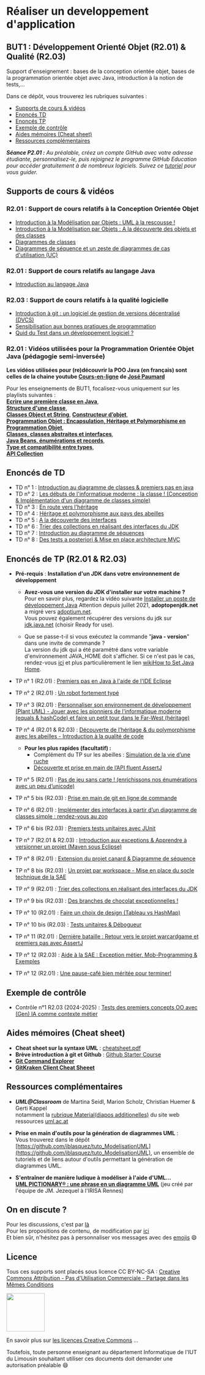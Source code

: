 # Réaliser un developpement d'application  

BUT1 : Développement Orienté Objet (R2.01) & Qualité (R2.03)
---

Support d'enseignement : bases de la conception orientée objet, bases de la programmation orientée objet avec Java, introduction à la notion de tests,...

Dans ce dépôt, vous trouverez les rubriques suivantes :

- [Supports de cours & vidéos](#supports-de-cours--vidéos)
- [Enoncés TD](#enoncés-de-td)  
- [Enoncés TP](#enoncés-de-td)
- [Exemple de contrôle](#exemple-de-contrôle)
- [Aides mémoires (Cheat sheet)](#aides-mémoires-cheat-sheet)  
- [Ressources complémentaires](#r203--support-de-cours-relatifs-à-la-qualité-logicielle)

***Séance P2.01 :*** *Au préalable, créez un compte GitHub avec votre adresse étudiante, personnalisez-le, puis rejoignez le programme GitHub Education pour accéder gratuitement à de nombreux logiciels. Suivez ce [tutoriel](https://github.com/iblasquez/tuto-portfolio-github) pour vous guider.*

## Supports de cours & vidéos

### R2.01 : Support de cours relatifs à la Conception Orientée Objet

- [Introduction à la Modélisation par Objets : UML à la rescousse !](./cours/1_IntroductionModelisationObjet_UML.pdf)  
- [Introduction à la Modélisation par Objets : A la découverte des objets et des classes](./cours/2_IntroductionModelisationObjet_DecouverteClassesObjet.pdf)  
- [Diagrammes de classes](./cours/3_DiagrammesDeClasses.pdf)  
- [Diagrammes de séquence et un zeste de diagrammes de cas d'utilisation (UC)](./cours/7_DiagrammesDeSequence_DiagrammeUC.pdf)

### R2.01 : Support de cours relatifs au langage Java

- [Introduction au langage Java](./cours/1_IntroductionJava.pdf)  

### R2.03 : Support de cours relatifs à la qualité logicielle

- [Introduction à git : un logiciel de gestion de versions décentralisé (DVCS)](./cours/5_GestionnaireDeVersion_Git.pdf)  
- [Sensibilisation aux bonnes pratiques de programmation](./cours/4_QualiteLogicielle_CleanCode.pdf)
- [Quid du Test dans un développement logiciel ?](./cours/6_Tests.pdf)

### R2.01 : Vidéos utilisées pour la Programmation Orientée Objet Java (pédagogie semi-inversée)

**Les vidéos utilisées pour (re)découvrir la POO Java (en français) sont celles de la chaine youtube [Cours-en-ligne](https://www.youtube.com/channel/UCIatmtIm9z5YEWuHbrUMLsw) de [José Paumard](https://twitter.com/JosePaumard)**  

Pour les enseignements de BUT1, focalisez-vous uniquement sur les playlists suivantes :  
[**Ecrire une première classe en Java**](https://www.youtube.com/playlist?list=PLzzeuFUy_CniXWmmdo8zmqo3bXdgy4aG8),  
[**Structure d'une classe**](https://www.youtube.com/playlist?list=PLzzeuFUy_Cnh_jAwFXkYMjRd9wYhObqAL),  
[**Classes Object et String**](https://www.youtube.com/playlist?list=PLzzeuFUy_CnhW4RoeaQ36pZ5tgoK5lxr7),
[**Constructeur d’objet**](https://www.youtube.com/playlist?list=PLzzeuFUy_Cni3_xF9bl5oNDvrc757-4ih),  
[**Programmation Objet : Encapsulation, Héritage et Polymorphisme en Programmation Objet**](https://www.youtube.com/playlist?list=PLzzeuFUy_CnjZpKCGfQ9HpJFxkqGeGFO0),  
[**Classes, classes abstraites et interfaces**](https://www.youtube.com/playlist?list=PLzzeuFUy_CniTo0Pm8Tdh7MVVYhF32fdx),  
[**Java Beans, énumérations et records**](https://www.youtube.com/playlist?list=PLzzeuFUy_Cnhqiu6--3bHYzJxKl7P3Cu1),  
[**Type et compatibilité entre types**](https://www.youtube.com/playlist?list=PLzzeuFUy_Cnirn5sXqo2zsDReWymBRdK3),  
[**API Collection**](https://www.youtube.com/playlist?list=PLzzeuFUy_CngUL4wcmpV4pmMJZnxUZt-_)

## Enoncés de TD

- TD n° 1 : [Introduction au diagramme de classes & premiers pas en java](./TD/Dev_TD_IntroDiagrammeClasses.pdf)
- TD n° 2 : [Les débuts de l'informatique moderne : la classe ! (Conception & Implémentation d'un diagramme de classes simple)](./TD/Dev_TD_DiagrammeClasses_Robot.pdf)  
- TD n° 3 : [En route vers l'héritage](./TD/Dev_TD_IntroHeritage.pdf)
- TD n° 4 : [Héritage et polymorphisme aux pays des abeilles](./TD/Dev_TD_Heritage_Abeilles.pdf)
- TD n° 5 : [A la découverte des interfaces](./TD/Dev_TD_Interface_Decouverte.pdf)
- TD n° 6 : [Trier des collections en réalisant des interfaces du JDK](./TD/Dev_TD_Collections_InterfaceJDK.pdf)
- TD n° 7 : [Introduction au diagramme de séquences](./TD/Dev_TD_DiagrammeSequence.pdf)
- TD n° 8 : [Des tests a posteriori & Mise en place architecture MVC](./TD/Dev_TD_Tests_MiseEnPlaceMVC.pdf)

## Enoncés de TP (R2.01 & R2.03)

- **Pré-requis** : **Installation d'un JDK dans votre environnement de développement**
  - **Avez-vous une version du JDK d'installer sur votre machine ?**  
Pour en savoir plus, regardez la vidéo suivante [Installer un poste de développement Java](https://www.youtube.com/watch?v=Kd8UC18rw6M)
Attention depuis juillet 2021, **adoptopenjdk.net** a migré vers [adoptium.net](https://adoptium.net).  
Vous pouvez également récupérer des versions du jdk sur [jdk.java.net](https://jdk.java.net) (choisir Ready for use).

  - Que se passe-t-il si vous exécutez la commande "**java - version**" dans une invite de commande ?  
La version du jdk qui a été paramétré dans votre variable d'environnement JAVA_HOME doit s'afficher. Si ce n'est pas le cas, rendez-vous [ici](https://github.com/iblasquez/Back2Basics_Developpement) et plus particulièrement le lien [wikiHow to Set Java Home](https://www.wikihow.com/Set-Java-Home).

- TP n° 1 (R2.01)  : [Premiers pas en Java à l'aide de l'IDE Eclipse](./TP/Dev_TP_PremierPas_Java_Eclipse.pdf)  
- TP n° 2 (R2.01) : [Un robot fortement typé](./TP/Dev_TP_Robot_Type.pdf)
- TP n° 3 (R2.01) : [Personnaliser son environnement de développement (Plant UML) - Jouer avec les pionniers de l'informatique moderne (equals & hashCode) et faire un petit tour dans le Far-West (héritage)](./TP/Dev_TP_RetroConception_Computer_FarWest.pdf)
- TP n° 4 (R2.01 & R2.03) : [Découverte de l’héritage & du polymorphisme avec les abeilles - Introduction à la qualité de code](./TP/Dev_TP_Heritage_IntroQualite.pdf)
  - **Pour les plus rapides (facultatif) :**
    - Complément du TP sur les abeilles : [Simulation de la vie d’une ruche](./TP/Dev_Complement_Abeilles_Ruche.pdf)
    - [Découverte et prise en main de l’API fluent AssertJ](./TP/Dev_PriseEnMain_AssertJ.pdf)

- TP n° 5 (R2.01) : [Pas de jeu sans carte ! (enrichissons nos énumérations avec un peu d’unicode)](./TP/Dev_TP_Card_AGL.pdf)
- TP n° 5 bis (R2.03) : [Prise en main de git en ligne de commande](./TP/Dev_TP_Git_PriseEnMain.pdf)
- TP n° 6 (R2.01) : [Implémenter des interfaces à partir d’un diagramme de classes simple : rendez-vous au zoo](./TP/Dev_TP_Interface_Zoo.pdf)
- TP n° 6 bis (R2.03) : [Premiers tests unitaires avec JUnit](./TP/Dev_TP_Intro_TestUnitaire_JUnit.pdf)
- TP n° 7 (R2.01 & R2.03) : [Introduction aux exceptions & Apprendre à versionner un projet (Maven sous Eclipse)](./TP/Dev_TP_Exceptions_Maven_Git_versionGithub.pdf)
- TP n° 8 (R2.01) : [Extension du projet canard & Diagramme de séquence](./TP/Dev_TP_ExtensionProjetCanard_DiagrammeSequence.pdf)
- TP n° 8 bis (R2.03) : [Un projet par workspace - Mise en place du socle technique de la SAE](./TP/Dev_TP_Worksapce_PrepaSAE.pdf)
- TP n° 9 (R2.01) : [Trier des collections en réalisant des interfaces du JDK](./TP/Dev_TP_Interface_Collection_Comparateur.pdf)
- TP n° 9 bis (R2.03) : [Des branches de chocolat exceptionnelles !](./TP/Dev_TP_BranchesChocolatExceptionnelles.pdf)
- TP n° 10 (R2.01) : [Faire un choix de design (Tableau vs HashMap)](./TP/Dev_TP_ChoixDesign_Tab2D_HashMap.pdf)
- TP n° 10 bis (R2.03) : [Tests unitaires & Débogueur](./TP/Dev_TP_Test_Debugger.pdf)  
- TP n° 11 (R2.01) : [Dernière bataille : Retour vers le projet warcardgame et premiers pas avec AssertJ](./TP/Dev_TP_DerniereBataille.pdf)
- TP n° 12 (R2.03) : [Aide à la SAE : Exception métier, Mob-Programming & Exemples](./TP/Dev_TP_AideSAE_ExceptionMetier_Mob_Exemples.pdf)
- TP n° 12 (R2.01) : [Une pause-café bien méritée pour terminer!](./TP/Dev_TP_PauseCafeBienMeritee.pdf)

## Exemple de contrôle

- Contrôle n°1 R2.03 (2024-2025) : [Tests des premiers concepts OO avec (Gen) IA comme contexte métier](./Ctrl/Dev_Ctrl1_OO_GenIA.pdf)

## Aides mémoires (Cheat sheet)

- **Cheat sheet sur la syntaxe UML** : [cheatsheet.pdf](./ressources/cheatsheet_UML_Lou_Franco.pdf)
- **Brève introduction à git et Github** : [Github Starter Course](https://github.com/education/github-starter-course)
- [**Git Command Explorer**](https://gitexplorer.com)
- [**GitKraken Client Cheat Sheeet**](https://www.gitkraken.com/pdfs/gitkraken-git-gui-cheat-sheet)

## Ressources complémentaires

- ***UML@Classroom*** de Martina Seidl, Marion Scholz, Christian Huemer & Gerti Kappel  
notamment la [rubrique Material(diapos additionelles)](http://www.uml.ac.at/en/lernen) du site web ressources [uml.ac.at](http://www.uml.ac.at)

- **Prise en main d'outils pour la génération de diagrammes UML** :  
Vous trouverez dans le dépôt [https://github.com/iblasquez/tuto_ModelisationUML](https://github.com/iblasquez/tuto_ModelisationUML), un ensemble de tutoriels et de liens autour d'outils permettant la génération de diagrammes UML.

- **S'entraîner de manière ludique à modéliser à l'aide d'UML...**  
[**UML PICTIONARY® : une phrase en un diagramme UML**](http://people.irisa.fr/Francois.Schwarzentruber/mit2_cvfp_2012/uml_pictionary_cards.zip)   (jeu créé par l'équipe de JM. Jezequel à l'IRISA Rennes)

## On en discute ?

Pour les discussions, c'est par [là](https://github.com/iblasquez/enseignement-but1-developpement/issues)  
Pour les propositions de contenu, de modification par [ici](https://github.com/iblasquez/enseignement-but1-developpement/pulls)  
Et bien sûr, n'hésitez pas à personnaliser vos messages avec des [emojis](http://www.webpagefx.com/tools/emoji-cheat-sheet/) :smile:

## Licence

Tous ces supports sont placés sous licence CC BY-NC-SA :  [Creative Commons
Attribution - Pas d'Utilisation Commerciale - Partage dans les Mêmes Conditions](https://creativecommons.org/licenses/by-nc-sa/4.0/)

<img src="https://licensebuttons.net/l/by-nc-sa/3.0/88x31.png" width="100">

En savoir plus sur [les licences Creative Commons](https://creativecommons.org/licenses/?lang=fr-FR) ...

Toutefois, toute personne enseignant au département Informatique de l'IUT du Limousin souhaitant utiliser ces documents doit demander une autorisation préalable :smile:

